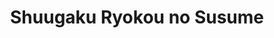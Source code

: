 --- 
title: "Shuugaku Ryokou no Susume"
publishdate: "2019-4-19T16:48:46+02:00"
src: "https://365manga.net/manga/shuugaku-ryokou-no-susume"
image: "https://data.365manga.net/images/thumbnails/24041-shuugaku-ryokou-no-susume.jpg"
description: "Yuuka is on a school trip to Kyoto but she's in the same group as her ex-boyfriend and his new girlfriend, so she ditches her group and goes off on her own--only to bump into a classmate doing the same thing."
---